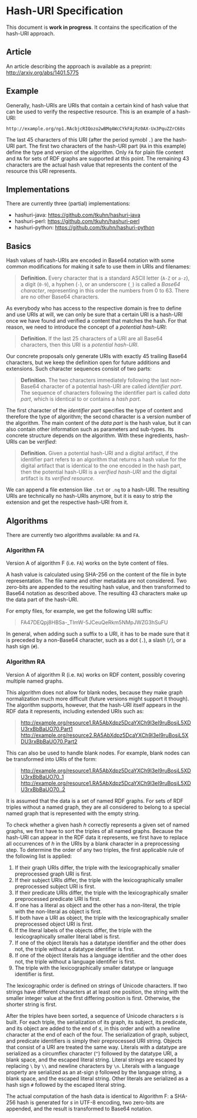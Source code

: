 Hash-URI Specification
======================

This document is **work in progress**. It contains the specification of the
hash-URI approach.


Article
-------

An article describing the approach is available as a preprint:
http://arxiv.org/abs/1401.5775


Example
-------

Generally, hash-URIs are URIs that contain a certain kind of hash value that
can be used to verify the respective resource. This is an example of a
hash-URI:

    http://example.org/np1.RAcbjcRIQozo2wBMq4WcCYkFAjRz0AX-Ux3PquZZrC68s

The last 45 characters of this URI (after the period symobl `.`) are the
hash-URI part. The first two characters of the hash-URI part (`RA` in this
example) define the type and version of the algorithm. Only `FA` for plain
file content and `RA` for sets of RDF graphs are supported at this point.
The remaining 43 characters are the actual hash value that represents the
content of the resource this URI represents.


Implementations
---------------

There are currently three (partial) implementations:

- hashuri-java: https://github.com/tkuhn/hashuri-java
- hashuri-perl: https://github.com/tkuhn/hashuri-perl
- hashuri-python: https://github.com/tkuhn/hashuri-python


Basics
------

Hash values of hash-URIs are encoded in Base64 notation with some common
modifications for making it safe to use them in URIs and filenames:

> **Definition.**
> Every character that is a standard ASCII letter (`A-Z` or `a-z`), a digit
> (`0-9`), a hyphen (`-`), or an underscore (`_`) is called a _Base64
> character_, representing in this order the numbers from 0 to 63. There are no
> other Base64 characters.

As everybody who has access to the respective domain is free to define and use
URIs at will, we can only be sure that a certain URI is a hash-URI once we
have found and verified a content that matches the hash. For that reason, we
need to introduce the concept of a _potential hash-URI_:

> **Definition.**
> If the last 25 characters of a URI are all Base64 characters, then this URI
> is a _potential hash-URI_.

Our concrete proposals only generate URIs with exactly 45 trailing Base64
characters, but we keep the definition open for future additions and
extensions. Such character sequences consist of two parts:

> **Definition.**
> The two characters immediately following the last non-Base64 character of a
> potential hash-URI are called _identifier part_. The sequence of characters
> following the identifier part is called _data part_, which is identical to or
> contains a _hash part_.

The first character of the _identifier part_ specifies the type of content
and therefore the type of algorithm; the second character is a version number
of the algorithm. The main content of the _data part_ is the hash value, but
it can also contain other information such as parameters and sub-types. Its
concrete structure depends on the algorithm. With these ingredients,
hash-URIs can be _verified_:

> **Definition.**
> Given a potential hash-URI and a digital artifact, if the identifier part
> refers to an algorithm that returns a hash value for the digital artifact
> that is identical to the one encoded in the hash part, then the potential
> hash-URI is a _verified hash-URI_ and the digital artifact is its _verified
> resource_.

We can append a file extension like `.txt` or `.nq` to a hash-URI. The
resulting URIs are technically no hash-URIs anymore, but it is easy to strip
the extension and get the respective hash-URI from it.


Algorithms
----------

There are currently two algorithms available: `RA` and `FA`.


### Algorithm FA

Version A of algorithm F (i.e. `FA`) works on the byte content of files.

A hash value is calculated using SHA-256 on the content of the file in byte representation. The file name and other metadata are not considered. Two zero-bits are appended to the resulting hash value, and then transformed to Base64 notation as described above. The resulting 43 characters make up the data part of the hash-URI.

For empty files, for example, we get the following URI suffix:

> FA47DEQpj8HBSa-_TImW-5JCeuQeRkm5NMpJWZG3hSuFU

In general, when adding such a suffix to a URI, it has to be made sure that it is preceded by a non-Base64 character, such as a dot (`.`), a slash (`/`), or a hash sign (`#`).


### Algorithm RA

Version A of algorithm R (i.e. `RA`) works on RDF content, possibly covering multiple named graphs.

This algorithm does not allow for blank nodes, because they make graph normalization much more difficult (future versions might support it though). The algorithm supports, however, that the hash-URI itself appears in the RDF data it represents, including extended URIs such as:

> http://example.org/resource1.RA5AbXdpz5DcaYXCh9l3eI9ruBosiL5XDU3rxBbBaUO70.Part1
> http://example.org/resource2.RA5AbXdpz5DcaYXCh9l3eI9ruBosiL5XDU3rxBbBaUO70.Part2

This can also be used to handle blank nodes. For example, blank nodes can be transformed into URIs of the form:

> http://example.org/resource1.RA5AbXdpz5DcaYXCh9l3eI9ruBosiL5XDU3rxBbBaUO70..1
> http://example.org/resource1.RA5AbXdpz5DcaYXCh9l3eI9ruBosiL5XDU3rxBbBaUO70..2

It is assumed that the data is a set of named RDF graphs. For sets of RDF triples without a named graph, they are all considered to belong to a special named graph that is represented with the empty string.

To check whether a given hash _h_ correctly represents a given set of named graphs, we first have to sort the triples of all named graphs. Because the hash-URI can appear in the RDF data it represents, we first have to replace all occurrences of _h_ in the URIs by a blank character in a preprocessing step. To determine the order of any two triples, the first applicable rule of the following list is applied:

1. If their graph URIs differ, the triple with the lexicographically smaller preprocessed graph URI is first.
2. If their subject URIs differ, the triple with the lexicographically smaller preprocessed subject URI is first.
3. If their predicate URIs differ, the triple with the lexicographically smaller preprocessed predicate URI is first.
4. If one has a literal as object and the other has a non-literal, the triple with the non-literal as object is first.
5. If both have a URI as object, the triple with the lexicographically smaller preprocessed object URI is first.
6. If the literal labels of the objects differ, the triple with the lexicographically smaller literal label is first.
7. If one of the object literals has a datatype identifier and the other does not, the triple without a datatype identifier is first.
8. If one of the object literals has a language identifier and the other does not, the triple without a language identifier is first.
9. The triple with the lexicographically smaller datatype or language identifier is first.

The lexicographic order is defined on strings of Unicode characters. If two strings have different characters at at least one position, the string with the smaller integer value at the first differing position is first. Otherwise, the shorter string is first.

After the triples have been sorted, a sequence of Unicode characters _s_ is built. For each triple, the serialization of its graph, its subject, its predicate, and its object are added to the end of _s_, in this order and with a newline character at the end of each of the four. The serialization of graph, subject, and predicate identifiers is simply their preprocessed URI string. Objects that consist of a URI are treated the same way. Literals with a datatype are serialized as a circumflex character (`^`) followed by the datatype URI, a blank space, and the escaped literal string. Literal strings are escaped by replacing `\` by `\\` and newline characters by `\n`. Literals with a language property are serialized as an at-sign `@` followed by the language string, a blank space, and the escaped literal string. Other literals are serialized as a hash sign `#` followed by the escaped literal string.

The actual computation of the hash data is identical to Algorithm F: a SHA-256 hash is generated for _s_ in UTF-8 encoding, two zero-bits are appended, and the result is transformed to Base64 notation.

